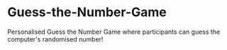# Guess-the-Number-Game
Personalised Guess the Number Game where participants can guess the computer's randomised number!
